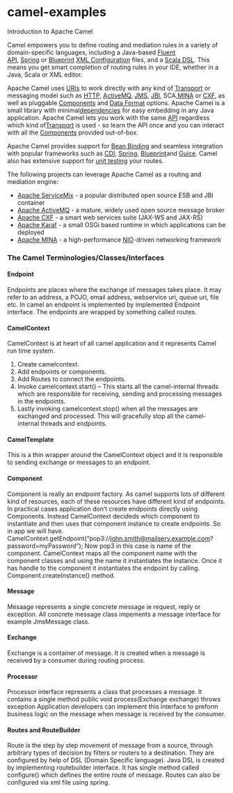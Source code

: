 # camel-examples
Introduction to Apache Camel

Camel empowers you to define routing and mediation rules in a variety of domain-specific languages, including a Java-based [Fluent API](http://camel.apache.org/dsl.html), [Spring](http://camel.apache.org/spring.html) or [Blueprint](http://camel.apache.org/using-osgi-blueprint-with-camel.html) [XML Configuration](http://camel.apache.org/xml-configuration.html) files, and a [Scala DSL](http://camel.apache.org/scala-dsl.html). This means you get smart completion of routing rules in your IDE, whether in a Java, Scala or XML editor.

Apache Camel uses [URIs](http://camel.apache.org/uris.html) to work directly with any kind of [Transport](http://camel.apache.org/transport.html) or messaging model such as [HTTP](http://camel.apache.org/http.html), [ActiveMQ](http://camel.apache.org/activemq.html), [JMS](http://camel.apache.org/jms.html), [JBI](http://camel.apache.org/jbi.html), SCA,[MINA](http://camel.apache.org/mina.html) or [CXF](http://camel.apache.org/cxf.html), as well as pluggable [Components](http://camel.apache.org/components.html) and [Data Format](http://camel.apache.org/data-format.html) options. Apache Camel is a small library with minimal[dependencies](http://camel.apache.org/what-are-the-dependencies.html) for easy embedding in any Java application. Apache Camel lets you work with the same [API](http://camel.apache.org/exchange.html) regardless which kind of[Transport](http://camel.apache.org/transport.html) is used - so learn the API once and you can interact with all the [Components](http://camel.apache.org/components.html) provided out-of-box.

Apache Camel provides support for [Bean Binding](http://camel.apache.org/bean-binding.html) and seamless integration with popular frameworks such as [CDI](http://camel.apache.org/cdi.html), [Spring](http://camel.apache.org/spring.html), [Blueprint](http://camel.apache.org/using-osgi-blueprint-with-camel.html)and [Guice](http://camel.apache.org/guice.html). Camel also has extensive support for [unit testing](http://camel.apache.org/testing.html) your routes.

The following projects can leverage Apache Camel as a routing and mediation engine:

- [Apache ServiceMix](http://servicemix.apache.org/) - a popular distributed open source ESB and JBI container
- [Apache ActiveMQ](http://activemq.apache.org/) - a mature, widely used open source message broker
- [Apache CXF](http://cxf.apache.org/) - a smart web services suite (JAX-WS and JAX-RS)
- [Apache Karaf](http://karaf.apache.org/) - a small OSGi based runtime in which applications can be deployed
- [Apache MINA](http://mina.apache.org/) - a high-performance [NIO](http://en.wikipedia.org/wiki/New_I/O)-driven networking framework


### The Camel Terminologies/Classes/Interfaces

#### **Endpoint**

Endpoints are places where the exchange of messages takes place. It may refer to an address, a POJO, email address, webservice uri, queue uri, file etc. In camel an endpoint is implemented by implemented Endpoint interface. The endpoints are wrapped by something called routes.

#### **CamelContext**

CamelContext is at heart of all camel application and it represents Camel run time system.

1. Create camelcontext.
2. Add endpoints or components.
3. Add Routes to connect the endpoints.
4. Invoke camelcontext.start() – This starts all the camel-internal threads which are responsible for receiving, sending and processing messages in the endpoints.
5. Lastly invoking camelcontext.stop() when all the messages are exchanged and processed. This will gracefully stop all the camel-internal threads and endpoints.

#### **CamelTemplate**

This is a thin wrapper around the CamelContext object and it is responsible to sending exchange or messages to an endpoint.

#### **Component**

Component is really an endpoint factory. As camel supports lots of different kind of resources, each of these resources have different kind of endpoints. In practical cases application don’t create endpoints directly using Components. Instead CamelContext decideds which component to instantiate and then uses that component instance to create endpoints. So in app we will have. CamelContext.getEndpoint(“pop3://john.smith@mailserv.example.com?password=myPassword”); Now pop3 in this case is name of the component. CamelContext maps all the component name with the component classes and using the name it instantiates the instance. Once it has handle to the component it instantiates the endpoint by calling. Component.createInstance() method.

#### **Message**

Mesaage represents a single concrete message ie request, reply or exception. All concrete message class impements a message interface for example JmsMessage class.

#### **Exchange**

Exchange is a container of message. It is created when a message is received by a consumer during routing process.

#### **Processor**

Processor interface represents a class that processes a message. It contains a single method public void process(Exchange exchange) throws exception Application developers can implement this interface to preform business logic on the message when message is received by the consumer.

#### **Routes and RouteBuilder**

Route is the step by step movement of message from a source, through arbitrary types of decision by filters or routers to a destination. They are configured by help of DSL (Domain Specific language). Java DSL is created by implementing routebuilder interface. It has single method called configure() which defines the entire route of message. Routes can also be configured via xml file using spring.
